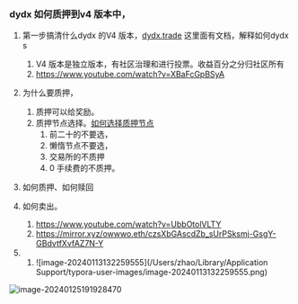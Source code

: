 ### dydx 如何质押到v4 版本中，

1. 第一步搞清什么dydx 的V4 版本，[dydx.trade](https://docs.dydx.trade/)  这里面有文档，解释如何dydx s
   1. V4 版本是独立版本，有社区治理和进行投票。收益百分之分归社区所有
   2. https://www.youtube.com/watch?v=XBaFcGpBSyA
   
2. 为什么要质押，
   1. 质押可以给奖励。
   2. 质押节点选择。[如何选择质押节点](https://twitter.com/jianshubiji/status/1482596597200728065)
      1. 前二十的不要选，
      2. 懒惰节点不要选，
      3. 交易所的不质押
      4. 0 手续费的不质押。
   
3. 如何质押、如何赎回

4. 如何卖出。
   1. https://www.youtube.com/watch?v=UbbOtolVLTY
   2. https://mirror.xyz/owwwo.eth/czsXbGAscdZb_sUrPSksmj-GsgY-GBdvtfXvfAZ7N-Y
   
6. 
   1. ![image-20240113132259555](/Users/zhao/Library/Application Support/typora-user-images/image-20240113132259555.png)

   

![image-20240125191928470](dydx质押教程.assets/image-20240125191928470.png)